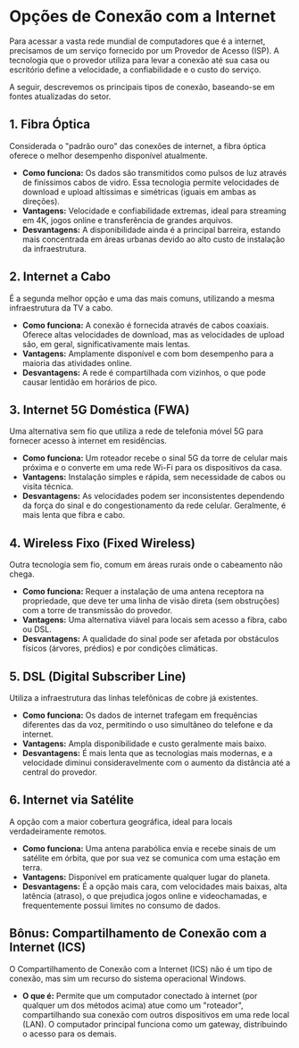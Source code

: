 # Opções de Conexão com a Internet

Para acessar a vasta rede mundial de computadores que é a internet, precisamos de um serviço fornecido por um Provedor de Acesso (ISP). A tecnologia que o provedor utiliza para levar a conexão até sua casa ou escritório define a velocidade, a confiabilidade e o custo do serviço.

A seguir, descrevemos os principais tipos de conexão, baseando-se em fontes atualizadas do setor.

## 1. Fibra Óptica

Considerada o "padrão ouro" das conexões de internet, a fibra óptica oferece o melhor desempenho disponível atualmente.

*   **Como funciona:** Os dados são transmitidos como pulsos de luz através de finíssimos cabos de vidro. Essa tecnologia permite velocidades de download e upload altíssimas e simétricas (iguais em ambas as direções).
*   **Vantagens:** Velocidade e confiabilidade extremas, ideal para streaming em 4K, jogos online e transferência de grandes arquivos.
*   **Desvantagens:** A disponibilidade ainda é a principal barreira, estando mais concentrada em áreas urbanas devido ao alto custo de instalação da infraestrutura.

## 2. Internet a Cabo

É a segunda melhor opção e uma das mais comuns, utilizando a mesma infraestrutura da TV a cabo.

*   **Como funciona:** A conexão é fornecida através de cabos coaxiais. Oferece altas velocidades de download, mas as velocidades de upload são, em geral, significativamente mais lentas.
*   **Vantagens:** Amplamente disponível e com bom desempenho para a maioria das atividades online.
*   **Desvantagens:** A rede é compartilhada com vizinhos, o que pode causar lentidão em horários de pico.

## 3. Internet 5G Doméstica (FWA)

Uma alternativa sem fio que utiliza a rede de telefonia móvel 5G para fornecer acesso à internet em residências.

*   **Como funciona:** Um roteador recebe o sinal 5G da torre de celular mais próxima e o converte em uma rede Wi-Fi para os dispositivos da casa.
*   **Vantagens:** Instalação simples e rápida, sem necessidade de cabos ou visita técnica.
*   **Desvantagens:** As velocidades podem ser inconsistentes dependendo da força do sinal e do congestionamento da rede celular. Geralmente, é mais lenta que fibra e cabo.

## 4. Wireless Fixo (Fixed Wireless)

Outra tecnologia sem fio, comum em áreas rurais onde o cabeamento não chega.

*   **Como funciona:** Requer a instalação de uma antena receptora na propriedade, que deve ter uma linha de visão direta (sem obstruções) com a torre de transmissão do provedor.
*   **Vantagens:** Uma alternativa viável para locais sem acesso a fibra, cabo ou DSL.
*   **Desvantagens:** A qualidade do sinal pode ser afetada por obstáculos físicos (árvores, prédios) e por condições climáticas.

## 5. DSL (Digital Subscriber Line)

Utiliza a infraestrutura das linhas telefônicas de cobre já existentes.

*   **Como funciona:** Os dados de internet trafegam em frequências diferentes das da voz, permitindo o uso simultâneo do telefone e da internet.
*   **Vantagens:** Ampla disponibilidade e custo geralmente mais baixo.
*   **Desvantagens:** É mais lenta que as tecnologias mais modernas, e a velocidade diminui consideravelmente com o aumento da distância até a central do provedor.

## 6. Internet via Satélite

A opção com a maior cobertura geográfica, ideal para locais verdadeiramente remotos.

*   **Como funciona:** Uma antena parabólica envia e recebe sinais de um satélite em órbita, que por sua vez se comunica com uma estação em terra.
*   **Vantagens:** Disponível em praticamente qualquer lugar do planeta.
*   **Desvantagens:** É a opção mais cara, com velocidades mais baixas, alta latência (atraso), o que prejudica jogos online e videochamadas, e frequentemente possui limites no consumo de dados.

## Bônus: Compartilhamento de Conexão com a Internet (ICS)

O Compartilhamento de Conexão com a Internet (ICS) não é um tipo de conexão, mas sim um recurso do sistema operacional Windows.

*   **O que é:** Permite que um computador conectado à internet (por qualquer um dos métodos acima) atue como um "roteador", compartilhando sua conexão com outros dispositivos em uma rede local (LAN). O computador principal funciona como um gateway, distribuindo o acesso para os demais.
